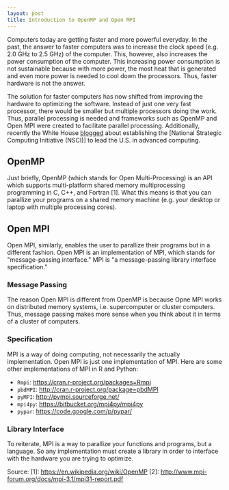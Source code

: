 ```yaml
---
layout: post
title: Introduction to OpenMP and Open MPI
---
```


Computers today are getting faster and more powerful everyday. In the past, the
answer to faster computers was to increase the clock speed (e.g. 2.0 GHz to 2.5
GHz) of the computer. This, however, also increases the power consumption of the
computer. This increasing power consumption is not sustainable because with more
power, the most heat that is generated and even more power is needed to cool
down the processors. Thus, faster hardware is not the answer.

The solution for faster computers has now shifted from improving the hardware to
optimizing the software. Instead of just one very fast processor, there would be
smaller but multiple processors doing the work. Thus, parallel processing is
needed and frameworks such as OpenMP and Open MPI were created to facilitate
parallel processing. Additionally, recently the White House [blogged][wh] about
establishing the [National Strategic Computing Initiative (NSCI)] to lead the
U.S. in advanced computing.

## OpenMP

Just briefly, OpenMP (which stands for Open Multi-Processing) is an API which
supports multi-platform shared memory multiprocessing programming in C, C++, and
Fortran [1]. What this means is that you can parallize your programs on a shared
memory machine (e.g. your desktop or laptop with multiple processing cores).

## Open MPI

Open MPI, similarly, enables the user to parallize their programs but in a
different fashion. Open MPI is an implementation of MPI, which stands for
"message-passing interface." MPI is "a message-passing library interface
specification."

### Message Passing

The reason Open MPI is different from OpenMP is because Opne MPI works on
distributed memory systems, i.e. supercomputer or cluster computers. Thus,
message passing makes more sense when you think about it in terms of a cluster
of computers. 

### Specification

MPI is a way of doing computing, not necessarily the actually implementation.
Open MPI is just one implementation of MPI. Here are some other implementations
of MPI in R and Python:

- `Rmpi`: https://cran.r-project.org/packages=Rmpi
- `pbdMPI`: http://cran.r-project.org/package=pbdMPI
- `pyMPI`: http://pympi.sourceforge.net/
- `mpi4py`: https://bitbucket.org/mpi4py/mpi4py
- `pypar`: https://code.google.com/p/pypar/

### Library Interface

To reiterate, MPI is a way to parallize your functions and programs, but a
language. So any implementation must create a library in order to interface with
the hardware you are trying to optimize.

Source:
[1]: https://en.wikipedia.org/wiki/OpenMP
[2]: http://www.mpi-forum.org/docs/mpi-3.1/mpi31-report.pdf

[wh]: https://www.whitehouse.gov/blog/2015/07/29/advancing-us-leadership-high-performance-computing
[nsci]:
https://www.whitehouse.gov/sites/default/files/microsites/ostp/nsci_fact_sheet.pdf
